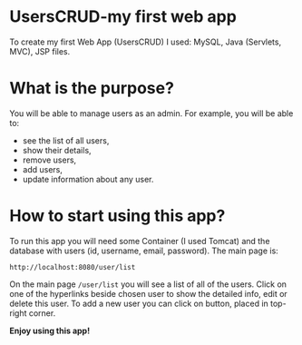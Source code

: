 # UsersCRUD-my first web app
To create my first Web App (UsersCRUD) I used: MySQL, Java (Servlets, MVC), JSP files.

# What is the purpose?
You will be able to manage users as an admin. For example, you will be able to:
- see the list of all users,
- show their details, 
- remove users,
- add users,
- update information about any user.

# How to start using this app?
To run this app you will need some Container (I used Tomcat) and the database with users (id, username, email, password). The main page is:
```
http://localhost:8080/user/list
```
On the main page ```/user/list``` you will see a list of all of the users. Click on one of the hyperlinks beside chosen user to show the detailed info, edit or delete this user. To add a new user you can click on button, placed in top-right corner.

<b>Enjoy using this app!</b>
